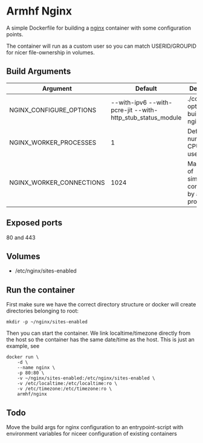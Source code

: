 # Armhf Nginx

A simple Dockerfile for building a [nginx](https://www.nginx.org) container with some configuration points.

The container will run as a custom user so you can match USERID/GROUPID for nicer file-ownership in volumes.

## Build Arguments

| Argument                 | Default | Description                                                |
| -------------------------| ------- | ---------------------------------------------------------- |
| NGINX_CONFIGURE_OPTIONS  | --with-ipv6 --with-pcre-jit --with-http_stub_status_module | ./configure options for building nginx |
| NGINX_WORKER_PROCESSES   | 1       | Defines the number of CPU cores used                       |
| NGINX_WORKER_CONNECTIONS | 1024    | Max number of simultaneous connections by a worker process |


## Exposed ports

80 and 443


## Volumes

- /etc/nginx/sites-enabled


## Run the container

First make sure we have the correct directory structure or docker will create directories belonging to root:

```
mkdir -p ~/nginx/sites-enabled
```

Then you can start the container. We link localtime/timezone directly from the host so the container has the same date/time as the host.
This is just an example, see

```
docker run \
    -d \
    --name nginx \
    -p 80:80 \
    -v ~/nginx/sites-enabled:/etc/nginx/sites-enabled \
    -v /etc/localtime:/etc/localtime:ro \
    -v /etc/timezone:/etc/timezone:ro \
    armhf/nginx
```

## Todo

Move the build args for nginx configuration to an entrypoint-script with environment variables
for niceer configuration of existing containers
